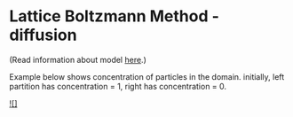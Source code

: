 # Lattice Boltzmann Method - diffusion
(Read information about model [here](/).)

Example below shows concentration of particles in the domain. initially, left partition has concentration = 1, right has concentration = 0.

[![]](https://github.com/jeremi1111111/Lattice-Boltzmann-Method/assets/130166969/edbd467d-79cd-4c40-8d99-06759e6ef55c)
